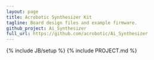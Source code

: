 ```yaml
---
layout: page
title: Acrobotic Synthesizer Kit
tagline: Board design files and example firmware.
github_project: Ai_Synthesizer
full_url: https://github.com/acrobotic/Ai_Synthesizer
---
```

{% include JB/setup %}
{% include PROJECT.md %}
